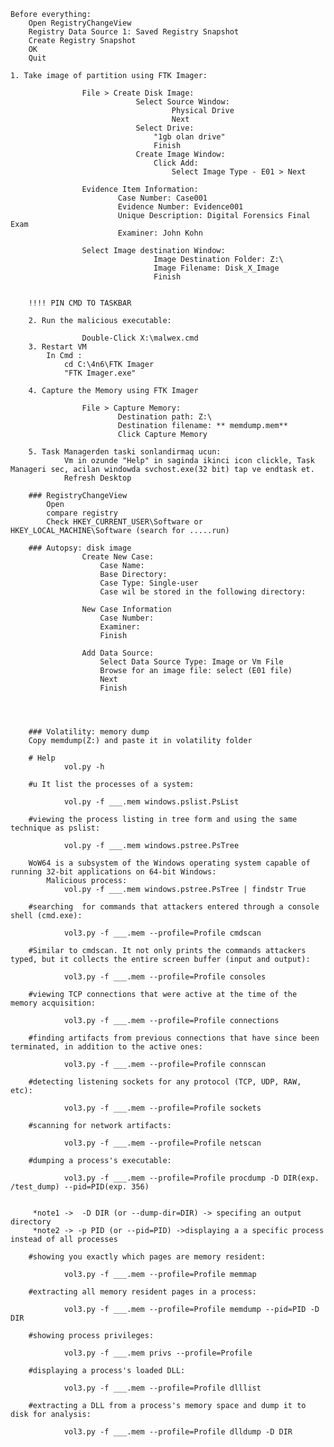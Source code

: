	
	Before everything:
		Open RegistryChangeView
		Registry Data Source 1: Saved Registry Snapshot
		Create Registry Snapshot
		OK
		Quit

	1. Take image of partition using FTK Imager:

					File > Create Disk Image:
								Select Source Window:
										Physical Drive
										Next
								Select Drive:
									"1gb olan drive" 
									Finish
								Create Image Window:
									Click Add:
										Select Image Type - E01 > Next

					Evidence Item Information:
							Case Number: Case001
							Evidence Number: Evidence001
							Unique Description: Digital Forensics Final Exam
							Examiner: John Kohn

					Select Image destination Window:
									Image Destination Folder: Z:\
									Image Filename: Disk_X_Image
									Finish
			

		!!!! PIN CMD TO TASKBAR
		
		2. Run the malicious executable:

					Double-Click X:\malwex.cmd
		3. Restart VM
			In Cmd :
				cd C:\4n6\FTK Imager 
				"FTK Imager.exe"
				
		4. Capture the Memory using FTK Imager

					File > Capture Memory:
							Destination path: Z:\
							Destination filename: ** memdump.mem**
							Click Capture Memory
							
		5. Task Managerden taski sonlandirmaq ucun:
				Vm in ozunde "Help" in saginda ikinci icon clickle, Task Manageri sec, acilan windowda svchost.exe(32 bit) tap ve endtask et.
				Refresh Desktop
				
		### RegistryChangeView
			Open 
			compare registry
			Check HKEY_CURRENT_USER\Software or HKEY_LOCAL_MACHINE\Software (search for .....run)
				
		### Autopsy: disk image
					Create New Case:
						Case Name:
						Base Directory:
						Case Type: Single-user
						Case wil be stored in the following directory:

					New Case Information
						Case Number:
						Examiner:
						Finish

					Add Data Source:
						Select Data Source Type: Image or Vm File
						Browse for an image file: select (E01 file)
						Next
						Finish




		### Volatility: memory dump
		Copy memdump(Z:) and paste it in volatility folder
		
		# Help
				vol.py -h

		#u It list the processes of a system:

				vol.py -f ___.mem windows.pslist.PsList

		#viewing the process listing in tree form and using the same technique as pslist:

				vol.py -f ___.mem windows.pstree.PsTree
	
		WoW64 is a subsystem of the Windows operating system capable of running 32-bit applications on 64-bit Windows:
			Malicious process:
				vol.py -f ___.mem windows.pstree.PsTree | findstr True

		#searching  for commands that attackers entered through a console shell (cmd.exe):

				vol3.py -f ___.mem --profile=Profile cmdscan 

		#Similar to cmdscan. It not only prints the commands attackers typed, but it collects the entire screen buffer (input and output):

				vol3.py -f ___.mem --profile=Profile consoles 

		#viewing TCP connections that were active at the time of the memory acquisition:

				vol3.py -f ___.mem --profile=Profile connections 

		#finding artifacts from previous connections that have since been terminated, in addition to the active ones:

				vol3.py -f ___.mem --profile=Profile connscan 

		#detecting listening sockets for any protocol (TCP, UDP, RAW, etc):

				vol3.py -f ___.mem --profile=Profile sockets 

		#scanning for network artifacts:

				vol3.py -f ___.mem --profile=Profile netscan 

		#dumping a process's executable:

				vol3.py -f ___.mem --profile=Profile procdump -D DIR(exp. /test_dump) --pid=PID(exp. 356) 


		 *note1 ->  -D DIR (or --dump-dir=DIR) -> specifing an output directory 
		 *note2 -> -p PID (or --pid=PID) ->displaying a a specific process instead of all processes

		#showing you exactly which pages are memory resident:

				vol3.py -f ___.mem --profile=Profile memmap 

		#extracting all memory resident pages in a process:

				vol3.py -f ___.mem --profile=Profile memdump --pid=PID -D DIR

		#showing process privileges:

				vol3.py -f ___.mem privs --profile=Profile 

		#displaying a process's loaded DLL:

				vol3.py -f ___.mem --profile=Profile dlllist 

		#extracting a DLL from a process's memory space and dump it to disk for analysis:

				vol3.py -f ___.mem --profile=Profile dlldump -D DIR 
